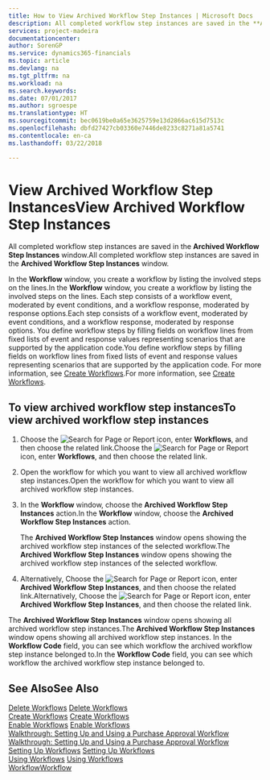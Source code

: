 ```yaml
---
title: How to View Archived Workflow Step Instances | Microsoft Docs
description: All completed workflow step instances are saved in the **Archived Workflow Step Instances** window.
services: project-madeira
documentationcenter: 
author: SorenGP
ms.service: dynamics365-financials
ms.topic: article
ms.devlang: na
ms.tgt_pltfrm: na
ms.workload: na
ms.search.keywords: 
ms.date: 07/01/2017
ms.author: sgroespe
ms.translationtype: HT
ms.sourcegitcommit: bec0619be0a65e3625759e13d2866ac615d7513c
ms.openlocfilehash: dbfd27427cb03360e7446de8233c8271a81a5741
ms.contentlocale: en-ca
ms.lasthandoff: 03/22/2018

---
```

# <a name="view-archived-workflow-step-instances"></a><span data-ttu-id="eae37-103">View Archived Workflow Step Instances</span><span class="sxs-lookup"><span data-stu-id="eae37-103">View Archived Workflow Step Instances</span></span>
<span data-ttu-id="eae37-104">All completed workflow step instances are saved in the **Archived Workflow Step Instances** window.</span><span class="sxs-lookup"><span data-stu-id="eae37-104">All completed workflow step instances are saved in the **Archived Workflow Step Instances** window.</span></span>  

 <span data-ttu-id="eae37-105">In the **Workflow** window, you create a workflow by listing the involved steps on the lines.</span><span class="sxs-lookup"><span data-stu-id="eae37-105">In the **Workflow** window, you create a workflow by listing the involved steps on the lines.</span></span> <span data-ttu-id="eae37-106">Each step consists of a workflow event, moderated by event conditions, and a workflow response, moderated by response options.</span><span class="sxs-lookup"><span data-stu-id="eae37-106">Each step consists of a workflow event, moderated by event conditions, and a workflow response, moderated by response options.</span></span> <span data-ttu-id="eae37-107">You define workflow steps by filling fields on workflow lines from fixed lists of event and response values representing scenarios that are supported by the application code.</span><span class="sxs-lookup"><span data-stu-id="eae37-107">You define workflow steps by filling fields on workflow lines from fixed lists of event and response values representing scenarios that are supported by the application code.</span></span> <span data-ttu-id="eae37-108">For more information, see [Create Workflows](across-how-to-create-workflows.md).</span><span class="sxs-lookup"><span data-stu-id="eae37-108">For more information, see [Create Workflows](across-how-to-create-workflows.md).</span></span>  

## <a name="to-view-archived-workflow-step-instances"></a><span data-ttu-id="eae37-109">To view archived workflow step instances</span><span class="sxs-lookup"><span data-stu-id="eae37-109">To view archived workflow step instances</span></span>  
1.  <span data-ttu-id="eae37-110">Choose the ![Search for Page or Report](media/ui-search/search_small.png "Search for Page or Report icon") icon, enter **Workflows**, and then choose the related link.</span><span class="sxs-lookup"><span data-stu-id="eae37-110">Choose the ![Search for Page or Report](media/ui-search/search_small.png "Search for Page or Report icon") icon, enter **Workflows**, and then choose the related link.</span></span>  
2.  <span data-ttu-id="eae37-111">Open the workflow for which you want to view all archived workflow step instances.</span><span class="sxs-lookup"><span data-stu-id="eae37-111">Open the workflow for which you want to view all archived workflow step instances.</span></span>  
3.  <span data-ttu-id="eae37-112">In the **Workflow** window, choose the **Archived Workflow Step Instances** action.</span><span class="sxs-lookup"><span data-stu-id="eae37-112">In the **Workflow** window, choose the **Archived Workflow Step Instances** action.</span></span>  

    <span data-ttu-id="eae37-113">The **Archived Workflow Step Instances** window opens showing the archived workflow step instances of the selected workflow.</span><span class="sxs-lookup"><span data-stu-id="eae37-113">The **Archived Workflow Step Instances** window opens showing the archived workflow step instances of the selected workflow.</span></span>  
4.  <span data-ttu-id="eae37-114">Alternatively, Choose the ![Search for Page or Report](media/ui-search/search_small.png "Search for Page or Report icon") icon, enter **Archived Workflow Step Instances**, and then choose the related link.</span><span class="sxs-lookup"><span data-stu-id="eae37-114">Alternatively, Choose the ![Search for Page or Report](media/ui-search/search_small.png "Search for Page or Report icon") icon, enter **Archived Workflow Step Instances**, and then choose the related link.</span></span>  

<span data-ttu-id="eae37-115">The **Archived Workflow Step Instances** window opens showing all archived workflow step instances.</span><span class="sxs-lookup"><span data-stu-id="eae37-115">The **Archived Workflow Step Instances** window opens showing all archived workflow step instances.</span></span> <span data-ttu-id="eae37-116">In the **Workflow Code** field, you can see which workflow the archived workflow step instance belonged to.</span><span class="sxs-lookup"><span data-stu-id="eae37-116">In the **Workflow Code** field, you can see which workflow the archived workflow step instance belonged to.</span></span>  

## <a name="see-also"></a><span data-ttu-id="eae37-117">See Also</span><span class="sxs-lookup"><span data-stu-id="eae37-117">See Also</span></span>  
 <span data-ttu-id="eae37-118">[Delete Workflows](across-how-to-delete-workflows.md) </span><span class="sxs-lookup"><span data-stu-id="eae37-118">[Delete Workflows](across-how-to-delete-workflows.md) </span></span>  
 <span data-ttu-id="eae37-119">[Create Workflows](across-how-to-create-workflows.md) </span><span class="sxs-lookup"><span data-stu-id="eae37-119">[Create Workflows](across-how-to-create-workflows.md) </span></span>  
 <span data-ttu-id="eae37-120">[Enable Workflows](across-how-to-enable-workflows.md) </span><span class="sxs-lookup"><span data-stu-id="eae37-120">[Enable Workflows](across-how-to-enable-workflows.md) </span></span>  
 <span data-ttu-id="eae37-121">[Walkthrough: Setting Up and Using a Purchase Approval Workflow](walkthrough-setting-up-and-using-a-purchase-approval-workflow.md) </span><span class="sxs-lookup"><span data-stu-id="eae37-121">[Walkthrough: Setting Up and Using a Purchase Approval Workflow](walkthrough-setting-up-and-using-a-purchase-approval-workflow.md) </span></span>  
 <span data-ttu-id="eae37-122">[Setting Up Workflows](across-set-up-workflows.md) </span><span class="sxs-lookup"><span data-stu-id="eae37-122">[Setting Up Workflows](across-set-up-workflows.md) </span></span>  
 <span data-ttu-id="eae37-123">[Using Workflows](across-use-workflows.md) </span><span class="sxs-lookup"><span data-stu-id="eae37-123">[Using Workflows](across-use-workflows.md) </span></span>  
 [<span data-ttu-id="eae37-124">Workflow</span><span class="sxs-lookup"><span data-stu-id="eae37-124">Workflow</span></span>](across-workflow.md)


